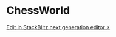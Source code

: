 # ChessWorld

[Edit in StackBlitz next generation editor ⚡️](https://stackblitz.com/~/github.com/gaadhavs/ChessWorld)